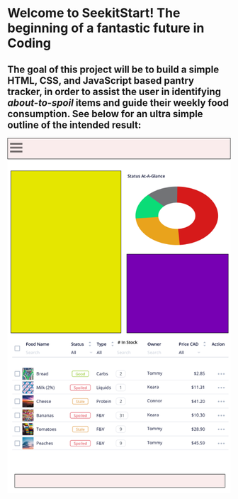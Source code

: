 # **Welcome to SeekitStart! The beginning of a fantastic future in Coding**

## The goal of this project will be to build a simple HTML, CSS, and JavaScript based pantry tracker, in order to assist the user in identifying *about-to-spoil* items and guide their weekly food consumption. See below for an ultra simple outline of the intended result:

![my first shitty attempt at a figma design!](/assets/images/seekit1.png)